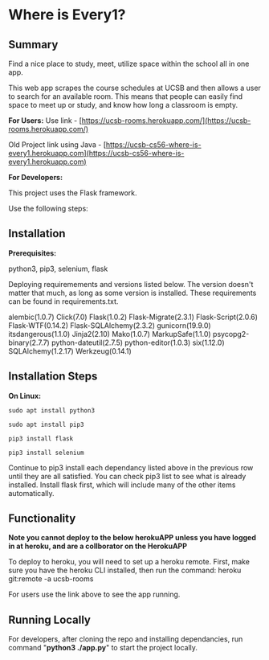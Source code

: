 # **Where is Every1?**

## Summary

Find a nice place to study, meet, utilize space within the school all in one app.


This web app scrapes the course schedules at UCSB and then allows a user to search for an available room. This means that people can easily find space to meet up or study, and know how long a classroom is empty.

**For Users:**
Use link - [https://ucsb-rooms.herokuapp.com/](https://ucsb-rooms.herokuapp.com/)

Old Project link using Java - [https://ucsb-cs56-where-is-every1.herokuapp.com](https://ucsb-cs56-where-is-every1.herokuapp.com)

**For Developers:**

This project uses the Flask framework.

Use the following steps:

## Installation

**Prerequisites:**

python3, pip3, selenium, flask

Deploying requiremements and versions listed below. The version doesn't matter that much, as long as some version is installed. These requirements can be found in requirements.txt.

alembic(1.0.7)
Click(7.0)
Flask(1.0.2)
Flask-Migrate(2.3.1)
Flask-Script(2.0.6)
Flask-WTF(0.14.2)
Flask-SQLAlchemy(2.3.2)
gunicorn(19.9.0)
itsdangerous(1.1.0)
Jinja2(2.10)
Mako(1.0.7)
MarkupSafe(1.1.0)
psycopg2-binary(2.7.7)
python-dateutil(2.7.5)
python-editor(1.0.3)
six(1.12.0)
SQLAlchemy(1.2.17)
Werkzeug(0.14.1)

## **Installation Steps**
**On Linux:**

`sudo apt install python3`

`sudo apt install pip3`

`pip3 install flask`

`pip3 install selenium`

Continue to pip3 install each dependancy listed above in the previous row until they are all satisfied. You can check pip3 list to see what is already installed. Install flask first, which will include many of the other items automatically. 

## **Functionality**
**Note you cannot deploy to the below herokuAPP unless you have logged in at heroku, and are a collborator on the HerokuAPP**

To deploy to heroku, you will need to set up a heroku remote. 
First, make sure you have the heroku CLI installed, then run the command:
heroku git:remote -a ucsb-rooms

For users use the link above to see the app running. 

## **Running Locally**

For developers, after cloning the repo and installing dependancies, run command "**python3 ./app.py**" to start the project locally.
